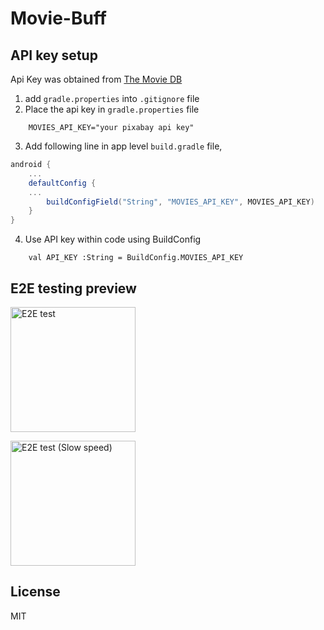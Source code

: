 # Movie-Buff

## API key setup
Api Key was obtained from [The Movie DB](https://developers.themoviedb.org/)
1. add `gradle.properties` into `.gitignore` file
2. Place the api key in `gradle.properties` file
```
    MOVIES_API_KEY="your pixabay api key"
```
3. Add following line in app level `build.gradle` file,
```gradle
android {
    ...
    defaultConfig {
    ...
        buildConfigField("String", "MOVIES_API_KEY", MOVIES_API_KEY)
    }
}
```
4. Use API key within code using BuildConfig
```
    val API_KEY :String = BuildConfig.MOVIES_API_KEY
 ```

## E2E testing preview

<p float="left">

   <img src="e2eTestPreview/untitled.gif" alt="E2E test" title="E2E test" width="200"/>

   <div>

   </div>

   <img src="e2eTestPreview/slowVersion.gif" alt="E2E test (Slow speed)" title="E2E test" width="200"/>
</p>

## License

MIT
